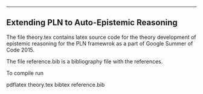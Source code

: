 

------------------------------------------------
Extending PLN to Auto-Epistemic Reasoning
------------------------------------------------


The file theory.tex contains latex source code for the theory development of epistemic reasoning for the PLN framewrok as a part of Google Summer of Code 2015.

The file reference.bib is a bibliography file with the references. 

To compile run

  pdflatex theory.tex
  bibtex reference.bib 

